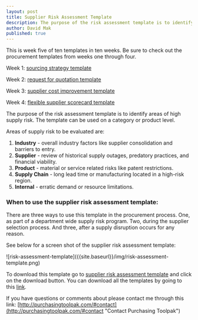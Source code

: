 ```yaml
---
layout: post
title: Supplier Risk Assessment Template
description: The purpose of the risk assessment template is to identify areas of high supply risk.
author: David Mak
published: true
---
```


This is week five of ten templates in ten weeks. Be sure to check out the procurement templates from weeks one through four.

Week 1:	[sourcing strategy template]({{site.baseurl}}/2017/04/07/sourcing-strategy-template)

Week 2:	[request for quotation template]({{site.baseurl}}/2017/04/14/request-for-quotation-template)

Week 3:	[supplier cost improvement template]({{site.baseurl}}/2017/04/21/supplier-cost-improvement-template)

Week 4: [flexible supplier scorecard template]({{site.baseurl}}/2017/04/28/flexible-supplier-scorecard-template)

The purpose of the risk assessment template is to identify areas of high supply risk. The template can be used on a category or product level. <!--more-->

Areas of supply risk to be evaluated are:

1. **Industry** - overall industry factors like supplier consolidation and barriers to entry.
2. **Supplier** - review of historical supply outages, predatory practices, and financial viability.
3. **Product** - material or service related risks like patent restrictions.
4. **Supply Chain** - long lead time or manufacturing located in a high-risk region.
5. **Internal** - erratic demand or resource limitations.  

### When to use the supplier risk assessment template:
There are three ways to use this template in the procurement process. One, as part of a department wide supply risk program. Two, during the supplier selection process. And three, after a supply disruption occurs for any reason.

See below for a screen shot of the supplier risk assessment template:
 <div style="text-align:left" markdown="1">
  ![risk-assessment-template]({{site.baseurl}}/img/risk-assessment-template.png)
 </div>

 To download this template go to <a href="https://github.com/purchasingtoolpak/purchasingtoolpak/blob/master/supplier-integration/risk-assessment-template.xlsx">supplier risk assessment template</a> and click on the download button. You can download all the templates by going to this <a href="http://purchasingtoolpak.com/#team">link</a>.

 If you have questions or comments about please contact me through this link:
 [http://purchasingtoolpak.com/#contact](http://purchasingtoolpak.com/#contact "Contact Purchasing Toolpak")
